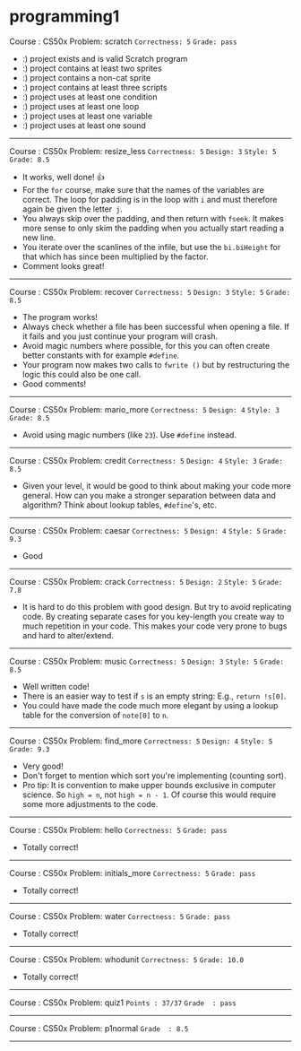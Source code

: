 # programming1

Course : CS50x
Problem: scratch
`Correctness: 5`
`Grade: pass`

- :) project exists and is valid Scratch program
- :) project contains at least two sprites
- :) project contains a non-cat sprite
- :) project contains at least three scripts
- :) project uses at least one condition
- :) project uses at least one loop
- :) project uses at least one variable
- :) project uses at least one sound

------------------------------------------------------------------------------

Course : CS50x
Problem: resize_less
`Correctness: 5`
`Design: 3`
`Style: 5`
`Grade: 8.5`

- It works, well done! 👍
- For the `for` course, make sure that the names of the variables are correct. The loop for padding is in the loop with `i` and must therefore again be given the letter` j`.
- You always skip over the padding, and then return with `fseek`. It makes more sense to only skim the padding when you actually start reading a new line.
- You iterate over the scanlines of the infile, but use the `bi.biHeight` for that which has since been multiplied by the factor.
- Comment looks great!

------------------------------------------------------------------------------

Course : CS50x
Problem: recover
`Correctness: 5`
`Design: 3`
`Style: 5`
`Grade: 8.5`

- The program works!
- Always check whether a file has been successful when opening a file. If it fails and you just continue your program will crash.
- Avoid magic numbers where possible, for this you can often create better constants with for example `#define`.
- Your program now makes two calls to `fwrite ()` but by restructuring the logic this could also be one call.
- Good comments!

------------------------------------------------------------------------------

Course : CS50x
Problem: mario_more
`Correctness: 5`
`Design: 4`
`Style: 3`
`Grade: 8.5`

* Avoid using magic numbers (like `23`). Use `#define` instead.

------------------------------------------------------------------------------

Course : CS50x
Problem: credit
`Correctness: 5`
`Design: 4`
`Style: 3`
`Grade: 8.5`

* Given your level, it would be good to think about making your code more general. How can you make a stronger separation between data and algorithm? Think about lookup tables, `#define`'s, etc.

------------------------------------------------------------------------------

Course : CS50x
Problem: caesar
`Correctness: 5`
`Design: 4`
`Style: 5`
`Grade: 9.3`

* Good

------------------------------------------------------------------------------

Course : CS50x
Problem: crack
`Correctness: 5`
`Design: 2`
`Style: 5`
`Grade: 7.8`

* It is hard to do this problem with good design. But try to avoid replicating code. By creating separate cases for you key-length you create way to much repetition in your code. This makes your code very prone to bugs and hard to alter/extend.

------------------------------------------------------------------------------

Course : CS50x
Problem: music
`Correctness: 5`
`Design: 3`
`Style: 5`
`Grade: 8.5`

* Well written code!
* There is an easier way to test if `s` is an empty string: E.g., `return !s[0]`.
* You could have made the code much more elegant by using a lookup table for the conversion of `note[0]` to `n`.

------------------------------------------------------------------------------

Course : CS50x
Problem: find_more
`Correctness: 5`
`Design: 4`
`Style: 5`
`Grade: 9.3`

* Very good!
* Don't forget to mention which sort you're implementing (counting sort).
* Pro tip: It is convention to make upper bounds exclusive in computer science. So `high = n`, not `high = n - 1`.  Of course this would require some more adjustments to the code.

------------------------------------------------------------------------------

Course : CS50x
Problem: hello
`Correctness: 5`
`Grade: pass`

- Totally correct!

------------------------------------------------------------------------------

Course : CS50x
Problem: initials_more
`Correctness: 5`
`Grade: pass`

- Totally correct!

------------------------------------------------------------------------------

Course : CS50x
Problem: water
`Correctness: 5`
`Grade: pass`

- Totally correct!

------------------------------------------------------------------------------

Course : CS50x
Problem: whodunit
`Correctness: 5`
`Grade: 10.0`

- Totally correct!

------------------------------------------------------------------------------

Course : CS50x
Problem: quiz1
`Points : 37/37`
`Grade  : pass`

------------------------------------------------------------------------------

Course : CS50x
Problem: p1normal
`Grade  : 8.5`

------------------------------------------------------------------------------
